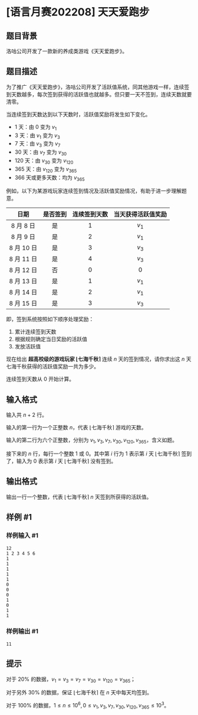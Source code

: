 # [语言月赛202208] 天天爱跑步

## 题目背景

洛咕公司开发了一款新的养成类游戏《天天爱跑步》。

## 题目描述

为了推广《天天爱跑步》，洛咕公司开发了活跃值系统，同其他游戏一样，连续签到天数越多，每次签到获得的活跃值也就越多。但只要一天不签到，连续天数就要清零。

当连续签到天数达到以下天数时，活跃值奖励将发生如下变化。

- $1$ 天：由 $0$ 变为 $v_1$
- $3$ 天：由 $v_1$ 变为 $v_3$
- $7$ 天：由 $v_3$ 变为 $v_7$
- $30$ 天：由 $v_7$ 变为 $v_{30}$
- $120$ 天：由 $v_{30}$ 变为 $v_{120}$
- $365$ 天：由 $v_{120}$ 变为 $v_{365}$
- $366$ 天或更多天数：均为 $v_{365}$

例如，以下为某游戏玩家连续签到情况及活跃值奖励情况，有助于进一步理解题意。

|    日期    | 是否签到 | 连续签到天数 | 当天获得活跃值奖励 |
| :--------: | :------: | :----------: | :----------------: |
| 8 月 8 日  |    是    |     $1$      |       $v_1$        |
| 8 月 9 日  |    是    |     $2$      |       $v_1$        |
| 8 月 10 日 |    是    |     $3$      |       $v_3$        |
| 8 月 11 日 |    是    |     $4$      |       $v_3$        |
| 8 月 12 日 |    否    |     $0$      |        $0$         |
| 8 月 13 日 |    是    |     $1$      |       $v_1$        |
| 8 月 14 日 |    是    |     $2$      |       $v_1$        |
| 8 月 15 日 |    是    |     $3$      |       $v_3$        |

即，签到系统按照如下顺序处理奖励：

 1. 累计连续签到天数
 2. 根据规则确定当日奖励的活跃值
 3. 发放活跃值

现在给出 **超高校级的游戏玩家 $\lfloor$七海千秋$\rceil$** 连续 $n$ 天的签到情况，请你求出这 $n$ 天七海千秋获得的活跃值奖励一共为多少。

连续签到天数从 $0$ 开始计算。

## 输入格式

输入共 $n+2$ 行。

输入的第一行为一个正整数 $n$，代表 $\lfloor$七海千秋$\rceil$ 游戏的天数。

输入的第二行为六个正整数，分别为 $v_1,v_3,v_7,v_{30},v_{120},v_{365}$，含义如题。

接下来的 $n$ 行，每行一个整数 $1$ 或 $0$。其中第 $i$ 行为 $1$ 表示第 $i$ 天 $\lfloor$七海千秋$\rceil$ 签到了，输入为 $0$ 表示第 $i$ 天 $\lfloor$七海千秋$\rceil$ 没有签到。

## 输出格式

输出一行一个整数，代表 $\lfloor$七海千秋$\rceil$ $n$ 天签到所获得的活跃值。

## 样例 #1

### 样例输入 #1

```
12
1 2 3 4 5 6
1
1
1
1
1
0
0
0
1
0
1
1
```

### 样例输出 #1

```
11
```

## 提示

对于 $20\%$ 的数据，$v_1=v_3=v_7=v_{30}=v_{120}=v_{365}$；

对于另外 $30\%$ 的数据，保证 $\lfloor$七海千秋$\rceil$ 在 $n$ 天中每天均签到。

对于 $100\%$ 的数据，$1 \le n \le 10^6, 0 \le v_1,v_3,v_7,v_{30},v_{120},v_{365} \le 10^3$。